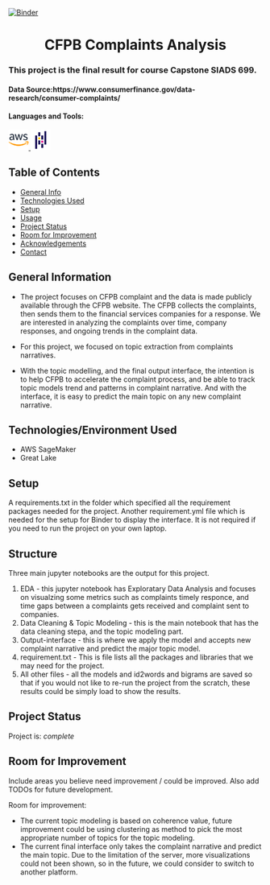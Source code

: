 [![Binder](https://mybinder.org/badge_logo.svg)](https://mybinder.org/v2/gh/fangyf113/testvoilawork699/main?urlpath=voila%2Frender%2FOutput%20(1).ipynb)


<h1 align="center">CFPB Complaints Analysis </h1>
<h3 align="left">This project is the final result for course Capstone SIADS 699.</h3>

<h4 align="left">Data Source:https://www.consumerfinance.gov/data-research/consumer-complaints/</h4>
<p align="left">
</p>

<h4 align="left">Languages and Tools:</h4>
<p align="left"> <a href="https://aws.amazon.com" target="_blank" rel="noreferrer"> <img src="https://raw.githubusercontent.com/devicons/devicon/master/icons/amazonwebservices/amazonwebservices-original-wordmark.svg" alt="aws" width="40" height="40"/> </a> <a href="https://pandas.pydata.org/" target="_blank" rel="noreferrer"> <img src="https://raw.githubusercontent.com/devicons/devicon/2ae2a900d2f041da66e950e4d48052658d850630/icons/pandas/pandas-original.svg" alt="pandas" width="40" height="40"/> </a> </p>


## Table of Contents
* [General Info](#general-information)
* [Technologies Used](#technologies-used)
* [Setup](#setup)
* [Usage](#usage)
* [Project Status](#project-status)
* [Room for Improvement](#room-for-improvement)
* [Acknowledgements](#acknowledgements)
* [Contact](#contact)
<!-- * [License](#license) -->


## General Information
- The project focuses on CFPB complaint and the data is made publicly available through the CFPB website. The CFPB collects the complaints, then sends them to the financial services companies for a response. We are interested in analyzing the complaints over time, company responses, and ongoing trends in the complaint data.

- For this project, we focused on topic extraction from complaints narratives.
- With the topic modelling, and the final output interface, the intention is to help CFPB to accelerate the complaint process, and be able to track topic models trend and patterns in complaint narrative. And with the interface, it is easy to predict the main topic on any new complaint narrative.


## Technologies/Environment Used
- AWS SageMaker
- Great Lake


## Setup
A requirements.txt in the folder which specified all the requirement packages needed for the project.
Another requirement.yml file which is needed for the setup for Binder to display the interface. It is not required if you need to run the project on your own laptop. 


## Structure
Three main jupyter notebooks are the output for this project. 
1. EDA - this jupyter notebook has Exploratary Data Analysis and focuses on visualzing some metrics such as complaints timely responce, and time gaps between a complaints gets received and complaint sent to companies.
2. Data Cleaning & Topic Modeling - this is the main notebook that has the data cleaning stepa, and the topic modeling part.
3. Output-interface - this is where we apply the model and accepts new complaint narrative and predict the major topic model.
4. requirement.txt - This is file lists all the packages and libraries that we may need for the project.
5. All other files - all the models and id2words and bigrams are saved so that if you would not like to re-run the project from the scratch, these results could be simply load to show the results.



## Project Status
Project is: _complete_ 

## Room for Improvement
Include areas you believe need improvement / could be improved. Also add TODOs for future development.

Room for improvement:
- The current topic modeling is based on coherence value, future improvement could be using clustering as method to pick the most appropriate number of topics for the topic modeling.
- The current final interface only takes the complaint narrative and predict the main topic. Due to the limitation of the server, more visualizations could not been shown, so in the future, we could consider to switch to another platform.
